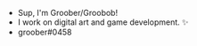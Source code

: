 - Sup, I'm Groober/Groobob!
- I work on digital art and game development. ✨
- groober#0458

<!---
groobob/groobob is a ✨ special ✨ repository because its `README.md` (this file) appears on your GitHub profile.
You can click the Preview link to take a look at your changes.
--->
